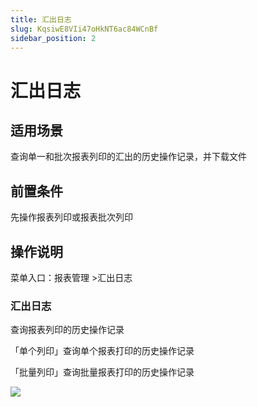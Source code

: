 ```yaml
---
title: 汇出日志
slug: KqsiwE8VIi47oHkNT6ac84WCnBf
sidebar_position: 2
---
```



# 汇出日志

## 适用场景

查询单一和批次报表列印的汇出的历史操作记录，并下载文件

## 前置条件

先操作报表列印或报表批次列印

## 操作说明

菜单入口：报表管理 &gt;汇出日志

### 汇出日志

查询报表列印的历史操作记录

「单个列印」查询单个报表打印的历史操作记录

「批量列印」查询批量报表打印的历史操作记录

<img src="/assets/VhcFb2QSFoGK53xjey5cohEgn6d.png" src-width="3346" src-height="1512" align="center"/>

